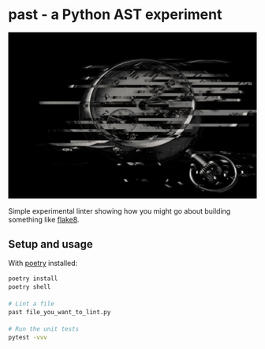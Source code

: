 # past - a Python AST experiment

![past](past.png)

Simple experimental linter showing how you might go about building something like [flake8](https://github.com/pycqa/flake8).

## Setup and usage

With [poetry](https://python-poetry.org/) installed:

```bash
poetry install
poetry shell

# Lint a file
past file_you_want_to_lint.py

# Run the unit tests
pytest -vvv
```